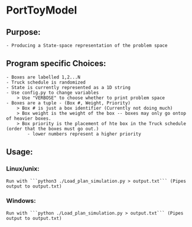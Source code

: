 # PortToyModel
## Purpose:
    - Producing a State-space representation of the problem space
## Program specific Choices:
    - Boxes are labelled 1,2...N
    - Truck schedule is randomized
    - State is currently represented as a 1D string
    - Use config.py to change variables
        > Use "VERBOSE" to choose whether to print problem space
    - Boxes are a tuple - (Box #, Weight, Priority)
        > Box # is just a box identifier (Currently not doing much)
        > Box weight is the weight of the box -- boxes may only go ontop of heavier boxes.
        > Box priority is the placement of hte box in the Truck schedule (order that the boxes must go out.)
            - lower numbers represent a higher priority 
## Usage:
### Linux/unix:
    Run with ```python3 ./Load_plan_simulation.py > output.txt``` (Pipes output to output.txt)
### Windows: 
    Run with ```python ./Load_plan_simulation.py > output.txt``` (Pipes output to output.txt)
